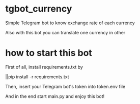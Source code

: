 # tgbot_currency

Simple Telegram bot to know exchange rate of each currency 

Also with this bot you can translate one currency in other

# how to start this bot

First of all, install requirements.txt by

||pip install -r requirements.txt

Then, insert your Telegram bot's token into token.env file

And in the end start main.py and enjoy this bot!

